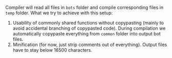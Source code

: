 Compiler will read all files in `bots` folder and compile corresponding files in `temp` folder. What we try to
 achieve with this setup:
 1. Usability of commonly shared functions without copypasting (mainly to avoid accidental branching of copypasted
  code). During compilation we automatically copypaste everything from `common` folder into output bot files.
  2. Minification (for now, just strip comments out of everything). Output files have to stay below 16500 characters.